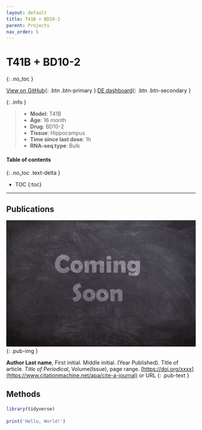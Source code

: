 ```yaml
---
layout: default
title: T41B + BD10-2
parent: Projects
nav_order: 5
---
```


# T41B + BD10-2
{: .no_toc }

[View on GitHub](https://github.com/Longo-Lab/T41B_BD10-2){: .btn .btn-primary }
[DE dashboard](https://longo-stanford.shinyapps.io/T41B_BD10-2/){: .btn .btn-secondary }

{: .info }
> - **Model**: T41B
> - **Age**: 16 month
> - **Drug**: BD10-2
> - **Tissue**: Hippocampus
> - **Time since last dose**: 1h
> - **RNA-seq type**: Bulk

#### Table of contents
{: .no_toc .text-delta }

- TOC
{:toc}

---

## Publications

[![](/assets/images/coming-soon.jpg)](https://pixabay.com/photos/coming-soon-chalk-board-blackboard-2550190/)
{: .pub-img }

**Author Last name**, First initial. Middle initial. (Year Published). Title of article. _Title of Periodical_, Volume(Issue), page range. [https://doi.org/xxxx](https://www.citationmachine.net/apa/cite-a-journal) or URL
{: .pub-text }

## Methods

```r
library(tidyverse)

print('Hello, World!')
```
